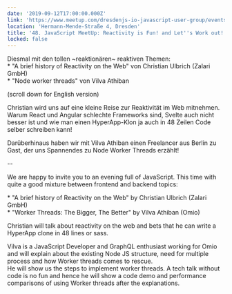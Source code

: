 ```yaml
---
date: '2019-09-12T17:00:00.000Z'
link: 'https://www.meetup.com/dresdenjs-io-javascript-user-group/events/wwdfrqyzmbqb/'
location: 'Hermann-Mende-Straße 4, Dresden'
title: '48. JavaScript MeetUp: Reactivity is Fun! and Let''s Work out!'
locked: false
---
```

Diesmal mit den tollen \~reaktionären\~ reaktiven Themen:  
\* "A brief history of Reactivity on the Web" von Christian Ulbrich (Zalari GmbH)  
\* "Node worker threads" von Vilva Athiban

(scroll down for English version)

Christian wird uns auf eine kleine Reise zur Reaktivität im Web mitnehmen. Warum React und Angular schlechte Frameworks sind, Svelte auch nicht besser ist und wie man einen HyperApp-Klon ja auch in 48 Zeilen Code selber schreiben kann!

Darüberhinaus haben wir mit Vilva Athiban einen Freelancer aus Berlin zu Gast, der uns Spannendes zu Node Worker Threads erzählt!

\--

We are happy to invite you to an evening full of JavaScript. This time with quite a good mixture between frontend and backend topics:

\* "A brief history of Reactivity on the Web" by Christian Ulbrich (Zalari GmbH)  
\* "Worker Threads: The Bigger, The Better" by Vilva Athiban (Omio)

Christian will talk about reactivity on the web and bets that he can write a HyperApp clone in 48 lines or sass.

Vilva is a JavaScript Developer and GraphQL enthusiast working for Omio and will explain about the existing Node JS structure, need for multiple process and how Worker threads comes to rescue.  
He will show us the steps to implement worker threads. A tech talk without code is no fun and hence he will show a code demo and performance comparisons of using Worker threads after the explanations.
